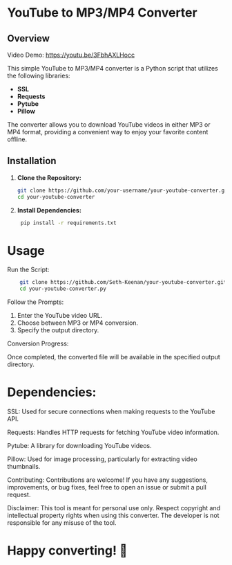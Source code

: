 # YouTube to MP3/MP4 Converter

## Overview

Video Demo:
https://youtu.be/3FbhAXLHocc

This simple YouTube to MP3/MP4 converter is a Python script that utilizes the following libraries:

- **SSL**
- **Requests**
- **Pytube**
- **Pillow**

The converter allows you to download YouTube videos in either MP3 or MP4 format, providing a convenient way to enjoy your favorite content offline.

## Installation

1. **Clone the Repository:**
   ```bash
   git clone https://github.com/your-username/your-youtube-converter.git
   cd your-youtube-converter
   ```

2. **Install Dependencies:**
   ```bash
    pip install -r requirements.txt
   ```

# Usage
Run the Script:
  ```bash
      git clone https://github.com/Seth-Keenan/your-youtube-converter.git
      cd your-youtube-converter.py
  ```
Follow the Prompts:

1. Enter the YouTube video URL.
2. Choose between MP3 or MP4 conversion.
3. Specify the output directory.

Conversion Progress:

Once completed, the converted file will be available in the specified output directory.

# Dependencies:
SSL: Used for secure connections when making requests to the YouTube API.

Requests: Handles HTTP requests for fetching YouTube video information.

Pytube: A library for downloading YouTube videos.

Pillow: Used for image processing, particularly for extracting video thumbnails.

Contributing:
Contributions are welcome! If you have any suggestions, improvements, or bug fixes, feel free to open an issue or submit a pull request.

Disclaimer:
This tool is meant for personal use only. Respect copyright and intellectual property rights when using this converter. The developer is not responsible for any misuse of the tool.

# Happy converting! 🎉
